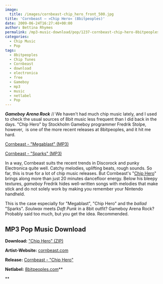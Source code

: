 ```yaml
---
image:
  title: /images/cornbeast-chip_hero_front_500.jpg
title: 'Cornbeast – »Chip Hero« (8bitpeoples)'
date: 2009-06-24T16:27:48+00:00
author: Bettina Rhymes
permalink: /mp3-music-download/pop/1237-cornbeast-chip-hero-8bitpeoples
categories:
  - Chip Music
  - Pop
tags:
  - 8bitpeoples
  - Chip Tunes
  - Cornbeast
  - download
  - electronica
  - free
  - Gameboy
  - mp3
  - music
  - netlabel
  - Pop
---
```

***Gameboy Arena Rock*** // We haven't had much chip music lately, and I used to check the usual sources of 8bit music less frequent than I did back in the days. "Chip Hero" by Stockholm Gameboy programmer Fredrik Stolpe, however,  is one of the more recent releases at 8bitpeoples, and it hit me hard.

<a href="http://www.8bitpeoples.com/mp3/get/577/8bp094-01-cornbeast-megablast.mp3" target="new">Cornbeast - "Megablast" (MP3)</a>
  
<a href="http://www.8bitpeoples.com/mp3/get/581/8bp094-05-cornbeast-sparks.mp3" target="new">Cornbeast - "Sparks" (MP3)</a>

<!--more-->

In a way, Cornbeast suits the recent trends in Discorock and punky Electronica quite well. Catchy melodies, uplifting beats, rough sounds. So far, this is true for a lot of chip music releases. But Cornbeast's "<a href="http://www.8bitpeoples.com/discography/by/cornbeast" target="_blank">Chip Hero</a>" brings along more than just 20 minutes dancefloor energy. Below his bleepy textures, _gameboy_ Fredrik hides well-written songs with melodies that make stick and do not solely work by making you remember your Nintendo handheld.

This is the case especially for "Megablast", "Chip Hero" and the _ballad_ "Sparks". _Soulwax_ meets _Daft Punk_ in a 8bit outfit? Gameboy Arena Rock? Probably said too much, but you get the idea. Recommended.

## MP3 Pop Music Download

**Download:** ["Chip Hero" (ZIP)](http://www.8bitpeoples.com/discography/zip/8BP094)
  
**Artist-Website:** <a href="http://www.cornbeast.com/" target="_blank">cornbeast.com</a>
  
**Release:** <a href="http://www.8bitpeoples.com/discography/by/cornbeast" target="_blank">Cornbeast - "Chip Hero"</a>
  
**Netlabel:** <a href="http://www.8bitpeoples.com/discography/zip/8BP094" target="_blank">8bitpeoples.com</a>**
  
**